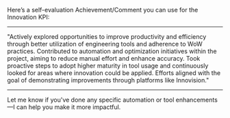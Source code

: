 Here’s a self-evaluation Achievement/Comment you can use for the Innovation KPI:


---

"Actively explored opportunities to improve productivity and efficiency through better utilization of engineering tools and adherence to WoW practices. Contributed to automation and optimization initiatives within the project, aiming to reduce manual effort and enhance accuracy. Took proactive steps to adopt higher maturity in tool usage and continuously looked for areas where innovation could be applied. Efforts aligned with the goal of demonstrating improvements through platforms like Innovision."


---

Let me know if you've done any specific automation or tool enhancements—I can help you make it more impactful.

